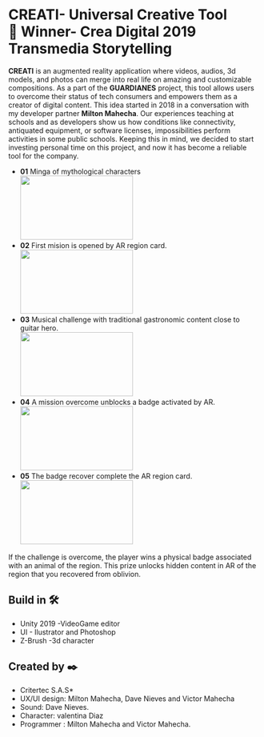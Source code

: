 # CREATI- Universal Creative Tool <br> 🥇 Winner- Crea Digital 2019 Transmedia Storytelling

**CREATI** is an augmented reality application where
videos, audios, 3d models, and photos can merge
into real life on amazing and customizable
compositions. As a part of the **GUARDIANES**
project, this tool allows users to overcome their
status of tech consumers and empowers them as a
creator of digital content.
This idea started in 2018 in a conversation with my
developer partner **Milton Mahecha**. Our
experiences teaching at schools and as developers
show us how conditions like connectivity,
antiquated equipment, or software licenses,
impossibilities perform activities in some public
schools. Keeping this in mind, we decided to start
investing personal time on this project, and now it
has become a reliable tool for the company.

* **01**  Minga of mythological characters <br>
<image src="https://media.githubusercontent.com/media/vicjomaa/Mimaco-Minga-of-Myths-Against-the-Oblivion/master/images/mim1.png" height="128" width="225"><image/>
* **02**  First mision is opened by AR region card.<br>
<image src="https://media.githubusercontent.com/media/vicjomaa/Mimaco-Minga-of-Myths-Against-the-Oblivion/master/images/mim2.png" height="128" width="225"><image/>
* **03**  Musical challenge with traditional gastronomic content close to guitar hero.<br>
<image src="https://media.githubusercontent.com/media/vicjomaa/Mimaco-Minga-of-Myths-Against-the-Oblivion/master/images/mim3.png" height="128" width="225" ><image/>
* **04**  A mission overcome unblocks a badge activated by AR.<br>
<image src="https://media.githubusercontent.com/media/vicjomaa/Mimaco-Minga-of-Myths-Against-the-Oblivion/master/images/mim4.png" height="128" width="225"><image/>
* **05**  The badge recover complete the AR region card.<br>
<image src="https://media.githubusercontent.com/media/vicjomaa/Mimaco-Minga-of-Myths-Against-the-Oblivion/master/images/mim5.png" height="128" width="225"><image/>


If the challenge is overcome, the player wins a physical badge associated with an animal of the  region. This prize unlocks hidden content in AR of
the region that you recovered from oblivion.

## Build in 🛠️
* Unity 2019  -VideoGame editor
* UI - Ilustrator and Photoshop
* Z-Brush  -3d character




## Created by ✒️
* Critertec S.A.S* 
* UX/UI design: Milton Mahecha, Dave Nieves and Victor Mahecha
* Sound: Dave Nieves.
* Character: valentina Diaz
* Programmer : Milton Mahecha and Victor Mahecha.
